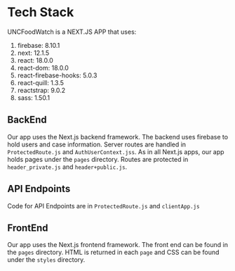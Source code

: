 # Tech Stack

UNCFoodWatch is a NEXT.JS APP that uses:

1. firebase: 8.10.1
2. next: 12.1.5
3. react: 18.0.0
4. react-dom: 18.0.0
5. react-firebase-hooks: 5.0.3
6. react-quill: 1.3.5
7. reactstrap: 9.0.2
8. sass: 1.50.1

## BackEnd
Our app uses the Next.js backend framework. The backend uses firebase to hold users and case information. Server routes are handled in ```ProtectedRoute.js``` and ``` AuthUserContext.jss ```. As in all Next.js apps, our app holds pages under the ``` pages ``` directory. Routes are protected in ``` header_private.js ``` and ``` header+public.js ```. 

## API Endpoints 
Code for API Endpoints are in ``` ProtectedRoute.js ``` and ``` clientApp.js ```

## FrontEnd
Our app uses the Next.js frontend framework. The front end can be found in the ``` pages ``` directory. HTML is returned in each ``` page ``` and CSS can be found under the ``` styles ``` directory. 






